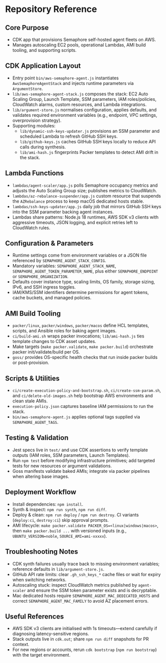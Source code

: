 # Repository Reference

## Core Purpose
- CDK app that provisions Semaphore self-hosted agent fleets on AWS.
- Manages autoscaling EC2 pools, operational Lambdas, AMI build tooling, and supporting scripts.

## CDK Application Layout
- Entry point `bin/aws-semaphore-agent.js` instantiates `AwsSemaphoreAgentStack` and injects runtime parameters via `ArgumentStore`.
- `lib/aws-semaphore-agent-stack.js` composes the stack: EC2 Auto Scaling Group, Launch Template, SSM parameters, IAM roles/policies, CloudWatch alarms, custom resources, and Lambda integrations.
- `lib/argument-store.js` normalises configuration, applies defaults, and validates required environment variables (e.g., endpoint, VPC settings, overprovision strategy).
- Supporting modules:
  - `lib/dynamic-ssh-keys-updater.js` provisions an SSM parameter and scheduled Lambda to refresh GitHub SSH keys.
  - `lib/github-keys.js` caches GitHub SSH keys locally to reduce API calls during synthesis.
  - `lib/ami-hash.js` fingerprints Packer templates to detect AMI drift in the stack.

## Lambda Functions
- `lambdas/agent-scaler/app.js` polls Semaphore occupancy metrics and adjusts the Auto Scaling Group size; publishes metrics to CloudWatch.
- `lambdas/az-rebalance-suspender/app.js` custom resource that suspends the `AZRebalance` process to keep macOS dedicated hosts stable.
- `lambdas/ssh-keys-updater/app.js` daily job that mirrors GitHub SSH keys into the SSM parameter backing agent instances.
- Lambdas share patterns: Node.js 18 runtimes, AWS SDK v3 clients with aggressive timeouts, JSON logging, and explicit retries left to CloudWatch rules.

## Configuration & Parameters
- Runtime settings come from environment variables or a JSON file referenced by `SEMAPHORE_AGENT_STACK_CONFIG`.
- Mandatory variables: `SEMAPHORE_AGENT_STACK_NAME`, `SEMAPHORE_AGENT_TOKEN_PARAMETER_NAME`, plus either `SEMAPHORE_ENDPOINT` or `SEMAPHORE_ORGANIZATION`.
- Defaults cover instance type, scaling limits, OS family, storage sizing, IPv6, and SSH ingress toggles.
- IAM/KMS/SSM identifiers determine permissions for agent tokens, cache buckets, and managed policies.

## AMI Build Tooling
- `packer/linux`, `packer/windows`, `packer/macos` define HCL templates, scripts, and Ansible roles for baking agent images.
- `ci/build-ami.sh` wraps packer invocations; `lib/ami-hash.js` ties template changes to CDK asset updates.
- Make targets (`make packer.validate`, `make packer.build`) orchestrate packer init/validate/build per OS.
- `goss/` provides OS-specific health checks that run inside packer builds or post-provision.

## Scripts & Utilities
- `ci/create-execution-policy-and-bootstrap.sh`, `ci/create-ssm-param.sh`, and `ci/delete-old-images.sh` help bootstrap AWS environments and clean stale AMIs.
- `execution-policy.json` captures baseline IAM permissions to run the stack.
- `bin/aws-semaphore-agent.js` applies optional tags supplied via `SEMAPHORE_AGENT_TAGS`.

## Testing & Validation
- Jest specs live in `test/` and use CDK assertions to verify template outputs (IAM roles, SSM parameters, Launch Templates).
- Run `npm test` before modifying infrastructure primitives; add targeted tests for new resources or argument validations.
- Goss manifests validate baked AMIs; integrate via packer pipelines when altering base images.

## Deployment Workflow
- Install dependencies: `npm install`.
- Synth & inspect: `npm run synth`, `npm run diff`.
- Deploy & clean: `npm run deploy` / `npm run destroy`. CI variants (`deploy:ci`, `destroy:ci`) skip approval prompts.
- AMI lifecycle: `make packer.validate PACKER_OS=<linux|windows|macos>`, then `make packer.build ...` with versioned inputs (e.g., `UBUNTU_VERSION=noble`, `SOURCE_AMI=ami-xxxxx`).

## Troubleshooting Notes
- CDK synth failures usually trace back to missing environment variables; reference defaults in `lib/argument-store.js`.
- GitHub API rate limits: clear `.gh_ssh_keys_*` cache files or wait for expiry when switching networks.
- Autoscaling stuck: inspect CloudWatch metrics published by `agent-scaler` and ensure the SSM token parameter exists and is decryptable.
- Mac dedicated hosts require `SEMAPHORE_AGENT_MAC_DEDICATED_HOSTS` and correct `SEMAPHORE_AGENT_MAC_FAMILY` to avoid AZ placement errors.

## Useful References
- AWS SDK v3 clients are initialised with 1s timeouts—extend carefully if diagnosing latency-sensitive regions.
- Stack outputs live in `cdk.out`; share `npm run diff` snapshots for PR context.
- For new regions or accounts, rerun `cdk bootstrap` (`npm run bootstrap`) with the target environment.
